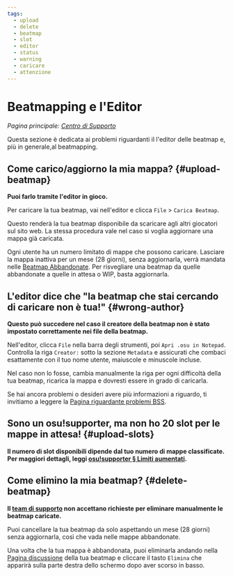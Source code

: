 ```yaml
---
tags:
  - upload
  - delete
  - beatmap
  - slot
  - editor
  - status
  - warning
  - caricare
  - attenzione
---
```


# Beatmapping e l'Editor

*Pagina principale: [Centro di Supporto](/wiki/Help_centre)*

Questa sezione è dedicata ai problemi riguardanti il l'editor delle beatmap e, più in generale,al beatmapping.  

## Come carico/aggiorno la mia mappa? {#upload-beatmap}

**Puoi farlo tramite l'editor in gioco.**

Per caricare la tua beatmap, vai nell'editor e clicca `File` > `Carica Beatmap`.

Questo renderà la tua beatmap disponibile da scaricare agli altri giocatori sul sito web. La stessa procedura vale nel caso si voglia aggiornare una mappa già caricata.

Ogni utente ha un numero limitato di mappe che possono caricare. Lasciare la mappa inattiva per un mese (28 giorni), senza aggiornarla, verrà mandata nelle [Beatmap Abbandonate](/wiki/Beatmap/Category#graveyard). Per risvegliare una beatmap da quelle abbandonate a quelle in attesa o WIP, basta aggiornarla.

## L'editor dice che "la beatmap che stai cercando di caricare non è tua!" {#wrong-author}

**Questo può succedere nel caso il creatore della beatmap non è stato impostato correttamente nei file della beatmap.**

Nell'editor, clicca `File` nella barra degli strumenti, poi `Apri .osu in Notepad`. Controlla la riga `Creator:` sotto la sezione `Metadata` e assicurati che combaci esattamente con il tuo nome utente, maiuscole e minuscole incluse.

Nel caso non lo fosse, cambia manualmente la riga per ogni difficoltà della tua beatmap, ricarica la mappa e dovresti essere in grado di caricarla.

Se hai ancora problemi o desideri avere più informazioni a riguardo, ti invitiamo a leggere la [Pagina riguardante problemi BSS](/wiki/Guides/BSS_Issues).

## Sono un osu!supporter, ma non ho 20 slot per le mappe in attesa! {#upload-slots}

**Il numero di slot disponibili dipende dal tuo numero di mappe classificate. Per maggiori dettagli, leggi [osu!supporter § Limiti aumentati](/wiki/osu!supporter#increased-limits).**

## Come elimino la mia beatmap? {#delete-beatmap}

**Il [team di supporto](/wiki/People/The_Team/Account_support_team) non accettano richieste per eliminare manualmente le beatmap caricate.**

Puoi cancellare la tua beatmap da solo aspettando un mese (28 giorni) senza aggiornarla, così che vada nelle mappe abbandonate.

Una volta che la tua mappa è abbandonata, puoi eliminarla andando nella [Pagina discussione](/wiki/Beatmap_discussion) della tua beatmap e cliccare il tasto `Elimina` che apparirà sulla parte destra dello schermo dopo aver scorso in basso.
